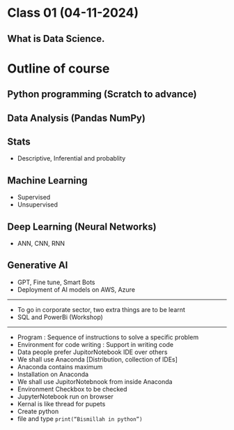 # Class 01 (04-11-2024)
##	What is Data Science.

# Outline of course
##	Python programming (Scratch to advance)
##	Data Analysis (Pandas NumPy)
##	Stats
- Descriptive,  Inferential and probablity
##	Machine Learning
- Supervised
- Unsupervised
##	Deep Learning (Neural Networks)
- ANN, CNN, RNN
##	Generative AI
-	GPT, Fine tune, Smart Bots
-	Deployment of AI models on AWS, Azure
****************************************************************************************************
- To go in corporate sector, two extra things are to be learnt
- SQL and PowerBi (Workshop)
****************************************************************************************************
- Program : Sequence of instructions to solve a specific problem
- Environment for code writing : Support in writing code
- Data people prefer JupitorNotebook IDE over others
- We shall use Anaconda [Distribution, collection of IDEs]
- Anaconda contains maximum
- Installation on Anaconda
- We shall use JupitorNotebnook from inside Anaconda
- Environment Checkbox to be checked
- JupyterNotebook run on browser
- Kernal is like thread for pupets
- Create python
- file and type
  `print(“Bismillah in python”)`
